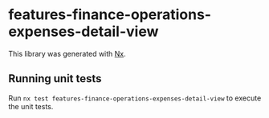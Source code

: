 # features-finance-operations-expenses-detail-view

This library was generated with [Nx](https://nx.dev).

## Running unit tests

Run `nx test features-finance-operations-expenses-detail-view` to execute the unit tests.
